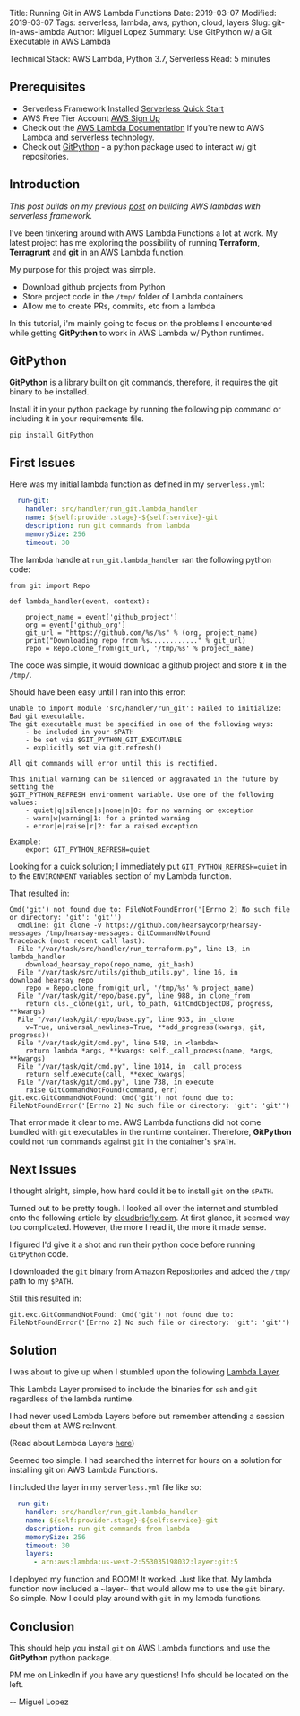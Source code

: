 Title: Running Git in AWS Lambda Functions
Date: 2019-03-07
Modified: 2019-03-07
Tags: serverless, lambda, aws, python, cloud, layers
Slug: git-in-aws-lambda
Author: Miguel Lopez
Summary: Use GitPython w/ a Git Executable in AWS Lambda

Technical Stack: AWS Lambda, Python 3.7, Serverless 
Read: 5 minutes

## **Prerequisites** 

- Serverless Framework Installed [Serverless Quick Start](https://serverless.com/framework/docs/getting-started/)
- AWS Free Tier Account [AWS Sign Up](https://aws.amazon.com/free/)
- Check out the [AWS Lambda Documentation](https://aws.amazon.com/lambda/) if you're new to AWS Lambda and serverless technology.
- Check out [GitPython](https://github.com/gitpython-developers/GitPython) - a python package used to interact w/ git repositories.

## **Introduction**

_This post builds on my previous [post](http://www.devlo.io/serverless-environments.html) on building AWS lambdas with serverless framework._

I've been tinkering around with AWS Lambda Functions a lot at work. My latest project has me exploring the possibility of 
running **Terraform**, **Terragrunt** and **git** in an AWS Lambda function. 

My purpose for this project was simple. 

- Download github projects from Python
- Store project code in the `/tmp/` folder of Lambda containers
- Allow me to create PRs, commits, etc from a lambda

In this tutorial, i'm mainly going to focus on the problems I encountered while getting **GitPython** to work in AWS Lambda w/ Python runtimes. 


## **GitPython**

**GitPython** is a library built on git commands, therefore, it requires the git binary to be installed.

Install it in your python package by running the following pip command or including it in your requirements file. 

```angular2html
pip install GitPython
```

## **First Issues**

Here was my initial lambda function as defined in my `serverless.yml`:

```yml
  run-git:
    handler: src/handler/run_git.lambda_handler
    name: ${self:provider.stage}-${self:service}-git
    description: run git commands from lambda
    memorySize: 256
    timeout: 30
``` 

The lambda handle at `run_git.lambda_handler` ran the following python code:

```angular2html
from git import Repo

def lambda_handler(event, context):

    project_name = event['github_project']
    org = event['github_org']
    git_url = "https://github.com/%s/%s" % (org, project_name)
    print("Downloading repo from %s............" % git_url)
    repo = Repo.clone_from(git_url, '/tmp/%s' % project_name)
```

The code was simple, it would download a github project and store it in the `/tmp/`.

Should have been easy until I ran into this error:

```angular2html
Unable to import module 'src/handler/run_git': Failed to initialize: Bad git executable.
The git executable must be specified in one of the following ways:
    - be included in your $PATH
    - be set via $GIT_PYTHON_GIT_EXECUTABLE
    - explicitly set via git.refresh()

All git commands will error until this is rectified.

This initial warning can be silenced or aggravated in the future by setting the
$GIT_PYTHON_REFRESH environment variable. Use one of the following values:
    - quiet|q|silence|s|none|n|0: for no warning or exception
    - warn|w|warning|1: for a printed warning
    - error|e|raise|r|2: for a raised exception

Example:
    export GIT_PYTHON_REFRESH=quiet
```  

Looking for a quick solution; I immediately put `GIT_PYTHON_REFRESH=quiet` in to the `ENVIRONMENT` variables section of my Lambda function. 

That resulted in:

```angular2html
Cmd('git') not found due to: FileNotFoundError('[Errno 2] No such file or directory: 'git': 'git'')
  cmdline: git clone -v https://github.com/hearsaycorp/hearsay-messages /tmp/hearsay-messages: GitCommandNotFound
Traceback (most recent call last):
  File "/var/task/src/handler/run_terraform.py", line 13, in lambda_handler
    download_hearsay_repo(repo_name, git_hash)
  File "/var/task/src/utils/github_utils.py", line 16, in download_hearsay_repo
    repo = Repo.clone_from(git_url, '/tmp/%s' % project_name)
  File "/var/task/git/repo/base.py", line 988, in clone_from
    return cls._clone(git, url, to_path, GitCmdObjectDB, progress, **kwargs)
  File "/var/task/git/repo/base.py", line 933, in _clone
    v=True, universal_newlines=True, **add_progress(kwargs, git, progress))
  File "/var/task/git/cmd.py", line 548, in <lambda>
    return lambda *args, **kwargs: self._call_process(name, *args, **kwargs)
  File "/var/task/git/cmd.py", line 1014, in _call_process
    return self.execute(call, **exec_kwargs)
  File "/var/task/git/cmd.py", line 738, in execute
    raise GitCommandNotFound(command, err)
git.exc.GitCommandNotFound: Cmd('git') not found due to: FileNotFoundError('[Errno 2] No such file or directory: 'git': 'git'')
```

That error made it clear to me. AWS Lambda functions did not come bundled with `git` executables in the runtime container. Therefore, **GitPython** 
could not run commands against `git` in the container's `$PATH`. 

## **Next Issues**

I thought alright, simple, how hard could it be to install `git` on the `$PATH`. 

Turned out to be pretty tough. I looked all over the internet and stumbled onto the following article by [cloudbriefly.com](https://cloudbriefly.com/post/running-git-in-aws-lambda/#appendix-b-how-to-clone-a-git-repository-in-aws-lambda-python). 
At first glance, it seemed way too complicated. However, the more I read it, the more it made sense.

I figured I'd give it a shot and run their python code before running `GitPython` code. 

I downloaded the `git` binary from Amazon Repositories and added the `/tmp/` path to my `$PATH`.

Still this resulted in: 
```angular2html
git.exc.GitCommandNotFound: Cmd('git') not found due to: FileNotFoundError('[Errno 2] No such file or directory: 'git': 'git'')
```

## **Solution**

I was about to give up when I stumbled upon the following [Lambda Layer](https://github.com/lambci/git-lambda-layer).

This Lambda Layer promised to include the binaries for `ssh` and `git` regardless of the lambda runtime. 

I had never used Lambda Layers before but remember attending a session about them at AWS re:Invent. 

(Read about Lambda Layers [here](https://aws.amazon.com/blogs/aws/new-for-aws-lambda-use-any-programming-language-and-share-common-components/))

Seemed too simple. I had searched the internet for hours on a solution for installing git on AWS Lambda Functions. 

I included the layer in my `serverless.yml` file like so:

```yml
  run-git:
    handler: src/handler/run_git.lambda_handler
    name: ${self:provider.stage}-${self:service}-git
    description: run git commands from lambda
    memorySize: 256
    timeout: 30
    layers:
      - arn:aws:lambda:us-west-2:553035198032:layer:git:5
```

I deployed my function and BOOM! It worked. Just like that. My lambda function now included a ~layer~ that would allow me to use the `git` binary. So simple. Now I could play
around with `git` in my lambda functions.

## **Conclusion**

This should help you install `git` on AWS Lambda functions and use the **GitPython** python package.

PM me on LinkedIn if you have any questions! Info should be located on the left.

-- Miguel Lopez